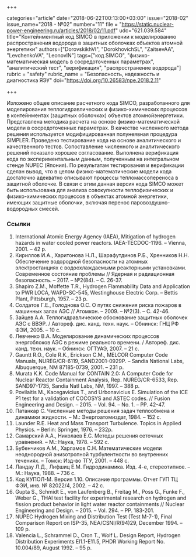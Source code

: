 +++

categories="article"
date="2018-06-22T00:13:00+03:00"
issue="2018-02"
issue_name="2018 - №02"
number="11"
file = "https://static.nuclear-power-engineering.ru/articles/2018/02/11.pdf"
udc="621.039.584"
title="Контейнментный код SIMCO в приложении к моделированию распространения водорода в защитных оболочках объектов атомной энергетики"
authors=["DorovskikhVI", "DorokhovichSL", "ZaitsevAA", "LevchenkoVA", "LeonovIN"]
tags=["код SIMCO", "физико-математическая модель в сосредоточенных параметрах", "аналитический тест", "верификация", "распространение водорода"]
rubric = "safety"
rubric_name = "Безопасность, надежность и диагностика ЯЭУ"
doi="https://doi.org/10.26583/npe.2018.2.11"

+++

Изложено общее описание расчетного кода SIMCO, разработанного для моделирования теплогидравлических и физико-химических процессов в контейнментах (защитных оболочках) объектов атомнойэнергетики. Представлена методика расчета на основе физико-математической модели в сосредоточенных параметрах. В качестве численного метода решения используется модифицированная полунеявная процедура SIMPLER. Проведено тестирование кода на основе аналитического и качественного тестов. Сопоставление численного и аналитического решений показало хорошее согласование. Выполнена верификация кода по экспериментальным данным, полученным на интегральном стенде NUPEC (Япония). По результатам тестирования и верификации сделан вывод, что в целом физико-математические модели кода достаточно адекватно описывают процессы тепломассопереноса в защитной оболочке. В связи с этим данная версия кода SIMCO может быть использована для анализа совокупности теплофизических и физико-химических процессов в объектах атомной энергетики, имеющих защитные оболочки, включая перенос паровоздушно-водородных смесей.

### Ссылки

1. International Atomic Energy Agency (IAEA), Mitigation of hydrogen hazards in water cooled power reactors. IAEA-TECDOC-1196. – Vienna, 2001. – 42 p.
2. Кириллов И.А., Харитонова Н.Л., Шарафутдинов Р.Б., Хренников Н.Н. Обеспечение водородной безопасности на атомных электростанциях с водоохлаждаемыми реакторными установками. Современное состояние проблемы // Ядерная и радиационная безопасность. – 2017. – №2(84). – С. 26-37.
3. Shapiro Z.M., Moffette T.R., Hydrogen Flammability Data and Application to PWR LOCA, WAPD-SC-545, Westinghouse Electric Corp. – Bettis Plant, Pittsburgh, 1957. – 23 p.
4. Солдатов Г.Е., Голоднова О.С. О путях снижения риска пожаров в машинных залах АЭС // Атомкон. – 2009. – №2(3). – С. 42-46.
5. Зайцев А.А. Теплогидравлическое обоснование защитных оболочек АЭС с ВВЭР. / Автореф. дис. канд. техн. наук. – Обнинск: ГНЦ РФ ФЭИ, 2005. – 10 с.
6. Левченко В.А. Моделирование динамических процессов энергоблоков АЭС в режиме реального времени. / Автореф. дис. канд. техн. наук. – Обнинск: ОГТУАЭ, 2007. – 21 с.
7. Gauntt R.O., Cole R.K., Erickson C.M., MELCOR Computer Code Manuals, NUREG/CR-6119, SAND2001-0929P. – Sandia National Labs, Albuquerque, NM 87185-0739, 2001. – 231 p.
8. Murata K.K. Code Manual for CONTAIN 2.0: A Computer Code for Nuclear Reactor Containment Analysis, Rep. NUREG/CR-6533, Rep. SAND97-1735, Sandia Natl Labs, NM, 1997. – 388 p.
9. Povilaitis M., Kacegavicius T., and Urbonavicius E. Simulation of the ICE P1 test for a validation of COCOSYS and ASTEC codes. // Fusion Engineering and Design. – 2015. – Vol. 94. – No. 1. – PP. 42-47.
10. Патанкар С. Численные методы решения задач теплообмена и динамики жидкости. – М.: Энергоатомиздат, 1984. – 152 с.
11. Launder R.E. Heat and Mass Transport Turbulence. Topics in Applied Physics. – Berlin: Springer, 1976. – 232p.
12. Самарский А.А., Николаев Е.С. Методы решения сеточных уравнений. – М.: Наука, 1978. – 592 с.
13. Бубенчиков А.М., Харламов С.Н. Математические модели неоднородной анизотропной турбулентности во внутренних течениях. – Томск: Изд-во ТГУ, 2001. – 448 с.
14. Ландау Л.Д., Лифшиц Е.М. Гидродинамика. Изд. 4-е, стереотипное. – М.: Наука, 1988. – 736 с.
15. Код КУПОЛ-М. Версия 1.10. Описание программы. Отчет ГУП ТЦ ФЭИ, инв. № 82022/4, 2002. – 42 с.
16. Gupta S., Schmidt E., von Laufenberg B., Freitag M., Poss G., Funke F., Weber G., THAI test facility for experimental research on hydrogen and fission product behavior in light water reactor containments // Nuclear Engineering and Design. – 2015. – Vol. 294. – PP. 183-201.
17. NUPEC Hydrogen Mixing and Distribution Test (Test M-7-1), Final Comparison Report on ISP-35, NEA/CSNI/R(94)29, December 1994. – 109 p.
18. Valencia L., Schrammel D., Cron T., Wolf L. Design Report, Hydrogen Distribution Experiments El1.1-E11.5, PHDR Working Report No. 10.004/89, August 1992. – 95 p.